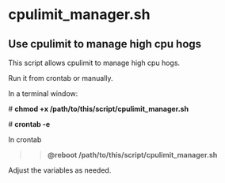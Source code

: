 # cpulimit_manager.sh
>>
## Use cpulimit to manage high cpu hogs
>>
This  script allows cpulimit to manage high cpu hogs.
>>
>>
Run it from crontab or manually.
>>
In a terminal window:
>>
\# **chmod +x /path/to/this/script/cpulimit_manager.sh**
>>
\# **crontab -e**
>>
In crontab
>>**@reboot /path/to/this/script/cpulimit_manager.sh**
>>
Adjust the variables as needed.
